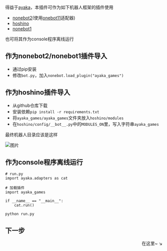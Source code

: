 得益于[ayaka](https://github.com/bridgeL/ayaka)，本插件可作为如下机器人框架的插件使用

- [nonebot2](https://github.com/nonebot/nonebot2)(使用[onebot11](https://github.com/nonebot/adapter-onebot)适配器)
- [hoshino](https://github.com/Ice-Cirno/HoshinoBot)
- [nonebot1](https://github.com/nonebot/nonebot)

也可将其作为console程序离线运行

## 作为nonebot2/nonebot1插件导入

- 通过pip安装
- 修改`bot.py`，加入`nonebot.load_plugin("ayaka_games")`

## 作为hoshino插件导入

- 从github仓库下载
- 安装依赖`pip install -r requirements.txt`
- 将`ayaka_games/ayaka_games`文件夹放入`hoshino/modules`
- 在`hoshino/config/__bot__.py`中的`MODULES_ON`里，写入字符串`ayaka_games`

最终机器人目录应该是这样

![图片](https://user-images.githubusercontent.com/47290820/212525875-c72c83ae-baa1-4085-8f83-7c4a11711895.png)

## 作为console程序离线运行

```
# run.py
import ayaka.adapters as cat

# 加载插件
import ayaka_games

if __name__ == "__main__":
    cat.run()
```

```
python run.py
```

## 下一步

<div align="right">
    在这里~ ↘
</div>
